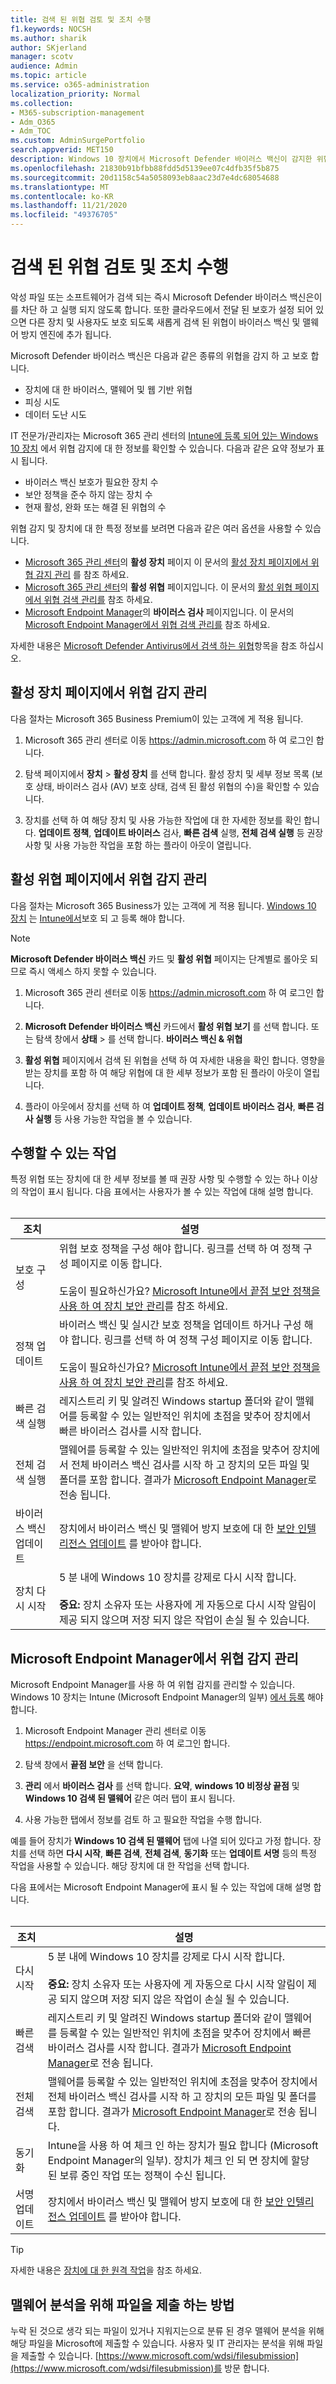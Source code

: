 ```yaml
---
title: 검색 된 위협 검토 및 조치 수행
f1.keywords: NOCSH
ms.author: sharik
author: SKjerland
manager: scotv
audience: Admin
ms.topic: article
ms.service: o365-administration
localization_priority: Normal
ms.collection:
- M365-subscription-management
- Adm_O365
- Adm_TOC
ms.custom: AdminSurgePortfolio
search.appverid: MET150
description: Windows 10 장치에서 Microsoft Defender 바이러스 백신이 감지한 위협을 검토 하 고 관리 하는 방법에 대해 알아봅니다.
ms.openlocfilehash: 21830b91bfbb88fdd5d5139ee07c4dfb35f5b875
ms.sourcegitcommit: 20d1158c54a5058093eb8aac23d7e4dc68054688
ms.translationtype: MT
ms.contentlocale: ko-KR
ms.lasthandoff: 11/21/2020
ms.locfileid: "49376705"
---
```

# <a name="review-detected-threats-and-take-action"></a>검색 된 위협 검토 및 조치 수행

악성 파일 또는 소프트웨어가 검색 되는 즉시 Microsoft Defender 바이러스 백신은이를 차단 하 고 실행 되지 않도록 합니다. 또한 클라우드에서 전달 된 보호가 설정 되어 있으면 다른 장치 및 사용자도 보호 되도록 새롭게 검색 된 위협이 바이러스 백신 및 맬웨어 방지 엔진에 추가 됩니다.

Microsoft Defender 바이러스 백신은 다음과 같은 종류의 위협을 감지 하 고 보호 합니다.

- 장치에 대 한 바이러스, 맬웨어 및 웹 기반 위협
- 피싱 시도
- 데이터 도난 시도

IT 전문가/관리자는 Microsoft 365 관리 센터의 [Intune에 등록 되어 있는 Windows 10 장치](/mem/intune/enrollment/device-enrollment) 에서 위협 감지에 대 한 정보를 확인할 수 있습니다. 다음과 같은 요약 정보가 표시 됩니다.

- 바이러스 백신 보호가 필요한 장치 수
- 보안 정책을 준수 하지 않는 장치 수
- 현재 활성, 완화 또는 해결 된 위협의 수

위협 감지 및 장치에 대 한 특정 정보를 보려면 다음과 같은 여러 옵션을 사용할 수 있습니다.

- <a href="https://go.microsoft.com/fwlink/p/?linkid=2024339" target="_blank">Microsoft 365 관리 센터</a>의 **활성 장치** 페이지 이 문서의 [활성 장치 페이지에서 위협 감지 관리](#manage-threat-detections-on-the-active-devices-page) 를 참조 하세요.
- <a href="https://go.microsoft.com/fwlink/p/?linkid=2024339" target="_blank">Microsoft 365 관리 센터</a>의 **활성 위협** 페이지입니다. 이 문서의 [활성 위협 페이지에서 위협 검색 관리를](#manage-threat-detections-on-the-active-threats-page) 참조 하세요.
- <a href="https://endpoint.microsoft.com" target="_blank">Microsoft Endpoint Manager</a>의 **바이러스 검사** 페이지입니다. 이 문서의 [Microsoft Endpoint Manager에서 위협 검색 관리를](#manage-threat-detections-in-microsoft-endpoint-manager) 참조 하세요.

자세한 내용은 [Microsoft Defender Antivirus에서 검색 하는 위협](threats-detected-defender-av.md)항목을 참조 하십시오.

## <a name="manage-threat-detections-on-the-active-devices-page"></a>**활성 장치** 페이지에서 위협 감지 관리

다음 절차는 Microsoft 365 Business Premium이 있는 고객에 게 적용 됩니다.

1. Microsoft 365 관리 센터로 이동 <a href="https://go.microsoft.com/fwlink/p/?linkid=2024339" target="_blank">https://admin.microsoft.com</a> 하 여 로그인 합니다.

2. 탐색 페이지에서 **장치**  >  **활성 장치** 를 선택 합니다. 활성 장치 및 세부 정보 목록 (보호 상태, 바이러스 검사 (AV) 보호 상태, 검색 된 활성 위협의 수)을 확인할 수 있습니다.

3. 장치를 선택 하 여 해당 장치 및 사용 가능한 작업에 대 한 자세한 정보를 확인 합니다. **업데이트 정책**, **업데이트 바이러스** 검사, **빠른 검색** 실행, **전체 검색 실행** 등 권장 사항 및 사용 가능한 작업을 포함 하는 플라이 아웃이 열립니다.

## <a name="manage-threat-detections-on-the-active-threats-page"></a>**활성 위협** 페이지에서 위협 감지 관리

다음 절차는 Microsoft 365 Business가 있는 고객에 게 적용 됩니다. [Windows 10 장치](/microsoft-365/business/secure-win-10-pcs) 는 [Intune에서](/mem/intune/enrollment/windows-enrollment-methods)보호 되 고 등록 해야 합니다.

> [!NOTE]
> **Microsoft Defender 바이러스 백신** 카드 및 **활성 위협** 페이지는 단계별로 롤아웃 되므로 즉시 액세스 하지 못할 수 있습니다.

1. Microsoft 365 관리 센터로 이동 <a href="https://go.microsoft.com/fwlink/p/?linkid=2024339" target="_blank">https://admin.microsoft.com</a> 하 여 로그인 합니다.

2. **Microsoft Defender 바이러스 백신** 카드에서 **활성 위협 보기** 를 선택 합니다. 또는 탐색 창에서 **상태**  >  를 선택 합니다. **바이러스 백신 & 위협**

3. **활성 위협** 페이지에서 검색 된 위협을 선택 하 여 자세한 내용을 확인 합니다. 영향을 받는 장치를 포함 하 여 해당 위협에 대 한 세부 정보가 포함 된 플라이 아웃이 열립니다.

4. 플라이 아웃에서 장치를 선택 하 여 **업데이트 정책**, **업데이트 바이러스 검사**, **빠른 검사 실행** 등 사용 가능한 작업을 볼 수 있습니다.

## <a name="actions-you-can-take"></a>수행할 수 있는 작업

특정 위협 또는 장치에 대 한 세부 정보를 볼 때 권장 사항 및 수행할 수 있는 하나 이상의 작업이 표시 됩니다. 다음 표에서는 사용자가 볼 수 있는 작업에 대해 설명 합니다.<br><br>

| 조치 | 설명 |
|--|--|
| 보호 구성 | 위협 보호 정책을 구성 해야 합니다. 링크를 선택 하 여 정책 구성 페이지로 이동 합니다.<br><br>도움이 필요하신가요? [Microsoft Intune에서 끝점 보안 정책을 사용 하 여 장치 보안 관리](/mem/intune/protect/endpoint-security-policy)를 참조 하세요. |
| 정책 업데이트 | 바이러스 백신 및 실시간 보호 정책을 업데이트 하거나 구성 해야 합니다. 링크를 선택 하 여 정책 구성 페이지로 이동 합니다.<br><br>도움이 필요하신가요? [Microsoft Intune에서 끝점 보안 정책을 사용 하 여 장치 보안 관리](/mem/intune/protect/endpoint-security-policy)를 참조 하세요. |
| 빠른 검색 실행 | 레지스트리 키 및 알려진 Windows startup 폴더와 같이 맬웨어를 등록할 수 있는 일반적인 위치에 초점을 맞추어 장치에서 빠른 바이러스 검사를 시작 합니다. |
| 전체 검색 실행 | 맬웨어를 등록할 수 있는 일반적인 위치에 초점을 맞추어 장치에서 전체 바이러스 백신 검사를 시작 하 고 장치의 모든 파일 및 폴더를 포함 합니다. 결과가 [Microsoft Endpoint Manager](/mem/intune/fundamentals/tutorial-walkthrough-endpoint-manager)로 전송 됩니다. |
| 바이러스 백신 업데이트 | 장치에서 바이러스 백신 및 맬웨어 방지 보호에 대 한 [보안 인텔리전스 업데이트](https://go.microsoft.com/fwlink/?linkid=2149926) 를 받아야 합니다. |
| 장치 다시 시작 | 5 분 내에 Windows 10 장치를 강제로 다시 시작 합니다.<br><br>**중요:** 장치 소유자 또는 사용자에 게 자동으로 다시 시작 알림이 제공 되지 않으며 저장 되지 않은 작업이 손실 될 수 있습니다. |

## <a name="manage-threat-detections-in-microsoft-endpoint-manager"></a>Microsoft Endpoint Manager에서 위협 감지 관리

Microsoft Endpoint Manager를 사용 하 여 위협 감지를 관리할 수 있습니다. Windows 10 장치는 Intune (Microsoft Endpoint Manager의 일부) [에서 등록](/mem/intune/enrollment/windows-enrollment-methods) 해야 합니다.

1. Microsoft Endpoint Manager 관리 센터로 이동 <a href="https://endpoint.microsoft.com" target="_blank">https://endpoint.microsoft.com</a> 하 여 로그인 합니다.

2. 탐색 창에서 **끝점 보안** 을 선택 합니다.

3. **관리** 에서 **바이러스 검사** 를 선택 합니다. **요약**, **windows 10 비정상 끝점** 및 **Windows 10 검색 된 맬웨어** 같은 여러 탭이 표시 됩니다.

4. 사용 가능한 탭에서 정보를 검토 하 고 필요한 작업을 수행 합니다.

예를 들어 장치가 **Windows 10 검색 된 맬웨어** 탭에 나열 되어 있다고 가정 합니다. 장치를 선택 하면 **다시 시작**, **빠른 검색**, **전체 검색**, **동기화** 또는 **업데이트 서명** 등의 특정 작업을 사용할 수 있습니다. 해당 장치에 대 한 작업을 선택 합니다.

다음 표에서는 Microsoft Endpoint Manager에 표시 될 수 있는 작업에 대해 설명 합니다.<br><br>

| 조치 | 설명 |
|--|--|
| 다시 시작 | 5 분 내에 Windows 10 장치를 강제로 다시 시작 합니다.<br><br>**중요:** 장치 소유자 또는 사용자에 게 자동으로 다시 시작 알림이 제공 되지 않으며 저장 되지 않은 작업이 손실 될 수 있습니다. |
| 빠른 검색 | 레지스트리 키 및 알려진 Windows startup 폴더와 같이 맬웨어를 등록할 수 있는 일반적인 위치에 초점을 맞추어 장치에서 빠른 바이러스 검사를 시작 합니다. 결과가 [Microsoft Endpoint Manager](/mem/intune/fundamentals/tutorial-walkthrough-endpoint-manager)로 전송 됩니다. |
| 전체 검색 | 맬웨어를 등록할 수 있는 일반적인 위치에 초점을 맞추어 장치에서 전체 바이러스 백신 검사를 시작 하 고 장치의 모든 파일 및 폴더를 포함 합니다. 결과가 [Microsoft Endpoint Manager](/mem/intune/fundamentals/tutorial-walkthrough-endpoint-manager)로 전송 됩니다. |
| 동기화 | Intune을 사용 하 여 체크 인 하는 장치가 필요 합니다 (Microsoft Endpoint Manager의 일부). 장치가 체크 인 되 면 장치에 할당 된 보류 중인 작업 또는 정책이 수신 됩니다. |
| 서명 업데이트 | 장치에서 바이러스 백신 및 맬웨어 방지 보호에 대 한 [보안 인텔리전스 업데이트](https://go.microsoft.com/fwlink/?linkid=2149926) 를 받아야 합니다. |

> [!TIP]
> 자세한 내용은 [장치에 대 한 원격 작업](/mem/intune/protect/endpoint-security-manage-devices#remote-actions-for-devices)을 참조 하세요.

## <a name="how-to-submit-a-file-for-malware-analysis"></a>맬웨어 분석을 위해 파일을 제출 하는 방법

누락 된 것으로 생각 되는 파일이 있거나 지워지는으로 분류 된 경우 맬웨어 분석을 위해 해당 파일을 Microsoft에 제출할 수 있습니다. 사용자 및 IT 관리자는 분석을 위해 파일을 제출할 수 있습니다. [https://www.microsoft.com/wdsi/filesubmission](https://www.microsoft.com/wdsi/filesubmission)를 방문 합니다.

